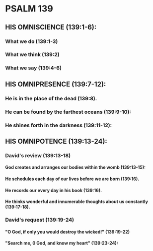 ---
---
# PSALM 139 
## HIS OMNISCIENCE (139:1-6): 
###  What we do (139:1-3) 
###  What we think (139:2) 
###  What we say (139:4-6) 
## HIS OMNIPRESENCE (139:7-12): 
###  He is in the place of the dead (139:8). 
###  He can be found by the farthest oceans (139:9-10): 
###  He shines forth in the darkness (139:11-12): 
## HIS OMNIPOTENCE (139:13-24): 
###  David\'s review (139:13-18) 
####  God creates and arranges our bodies within the womb (139:13-15): 
####  He schedules each day of our lives before we are born (139:16). 
####  He records our every day in his book (139:16). 
####  He thinks wonderful and innumerable thoughts about us constantly (139:17-18). 
###  David\'s request (139:19-24) 
####  \"O God, if only you would destroy the wicked!\" (139:19-22) 
####  \"Search me, 0 God, and know my heart\" (139:23-24): 
